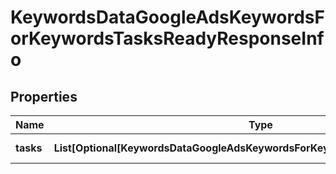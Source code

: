 # KeywordsDataGoogleAdsKeywordsForKeywordsTasksReadyResponseInfo


## Properties

| Name | Type | Description | Notes |
|------------ | ------------- | ------------- | -------------|
**tasks** | **List[Optional[KeywordsDataGoogleAdsKeywordsForKeywordsTasksReadyTaskInfo]]** | array of tasks |[optional]|